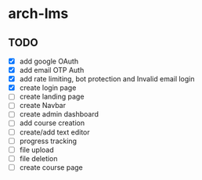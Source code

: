 # arch-lms

## TODO

- [x] add google OAuth
- [x] add email OTP Auth
- [x] add rate limiting, bot protection and Invalid email login
- [x] create login page
- [ ] create landing page
- [ ] create Navbar
- [ ] create admin dashboard
- [ ] add course creation
- [ ] create/add text editor
- [ ] progress tracking
- [ ] file upload
- [ ] file deletion
- [ ] create course page
